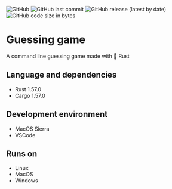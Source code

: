 ![GitHub](https://img.shields.io/github/license/ruben69695/guessing-game?color=purple)
![GitHub last commit](https://img.shields.io/github/last-commit/ruben69695/guessing-game)
![GitHub release (latest by date)](https://img.shields.io/github/v/release/ruben69695/guessing-game?color=purple)
![GitHub code size in bytes](https://img.shields.io/github/languages/code-size/ruben69695/guessing-game?color=purple)

# Guessing game
A command line guessing game made with 🦀 Rust

## Language and dependencies
- Rust 1.57.0
- Cargo 1.57.0

## Development environment
- MacOS Sierra
- VSCode

## Runs on
- Linux
- MacOS
- Windows
